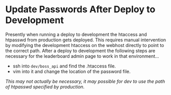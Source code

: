 # Update Passwords After Deploy to Development

Presently when running a deploy to development the htaccess and htpasswd from production gets deployed. This requires manual intervention by modifying the development htaccess on the webhost directly to point to the correct path. After a deploy to development the following steps are necessary for the leaderboard admin page to work in that environment...

- ssh into `dev/boss_api` and find the .htaccess file.
- vim into it and change the location of the password file.

_This may not actually be necessary, it may possible for dev to use the path of htpasswd specified by production._
